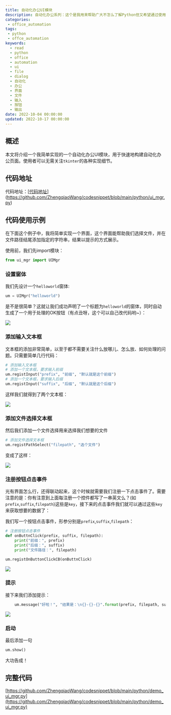 ```yaml
---
title: 自动化办公UI模块
description: 自动化办公系列：这个是我用来帮助广大不怎么了解Python但又希望通过使用Python实现自动化办公的系列。这个模块能帮助用户快速地处理构建界面，可以满足基本的输入、文件选择和提示。根据下面的教程提示，可以帮助你快速的实现一些简单的处理小工具，而不需要吭哧吭哧地在命令行上敲来敲去。
categories:
 - office_automation
tags:
 - python
 - offce_automation
keywords:
  - read
  - python
  - office
  - automation
  - ui
  - file
  - dialog
  - 自动化
  - 办公
  - 界面
  - 文件
  - 输入
  - 按钮
  - 输出
date: 2022-10-04 00:00:00
updated: 2022-10-17 00:00:00
---
```


## 概述

本文将介绍一个我简单实现的一个自动化办公UI模块，用于快速地构建自动化办公页面。使用者可以无需关注`tkinter`的各种实现细节。

## 代码地址

代码地址：[[代码地址](https://github.com/ZhengqiaoWang/codesnippet/blob/main/python/ui_mgr.py)](https://github.com/ZhengqiaoWang/codesnippet/blob/main/python/ui_mgr.py)

## 代码使用示例

在下面这个例子中，我将简单实现一个界面，这个界面能帮助我们选择文件，并在文件路径结尾添加指定的字符串，结果以提示的方式展示。

使用前，我们先import模块：

```python
from ui_mgr import UIMgr
```

### 设置窗体

我们先设计一个`helloworld`窗体:

```python
um = UIMgr("helloworld")
```

是不是很简单？这就让我们成功声明了一个标题为`helloworld`的窗体，同时自动生成了一个用于处理的OK按钮（有点丑呀，这个可以自己改代码哟~）：

![](https://raw.gitmirror.com/ZhengqiaoWang/blog_resources_1/main/202210041138929.png)

### 添加输入文本框

文本框的添加非常简单，以至于都不需要关注什么放哪儿、怎么放、如何处理的问题。只需要简单几行代码：

```python
# 添加输入文本框
# 添加一个文本框，要求输入前缀
um.registInput("prefix", "前缀", "默认就是这个前缀")
# 添加一个文本框，要求输入后缀
um.registInput("suffix", "后缀", "默认就是这个后缀")
```

这样我们就得到了两个文本框：

![](https://raw.gitmirror.com/ZhengqiaoWang/blog_resources_1/main/202210041142201.png)

### 添加文件选择文本框

然后我们添加一个文件选择用来选择我们想要的文件

```python
# 添加文件选择文本框
um.registPathSelect("filepath", "选个文件")
```

变成了这样：

![](https://raw.gitmirror.com/ZhengqiaoWang/blog_resources_1/main/202210041143877.png)

### 注册按钮点击事件

光有界面怎么行，还得联动起来，这个时候就需要我们注册一下点击事件了。需要注意的是：你有注意到上面每注册一个控件都写了一串英文么？(如`prefix`,`suffix`,`filepath`)这些是`key`，接下来的点击事件我们就可以通过这些`key`来获取想要的数据了：

我们写一个按钮点击事件，形参分别是`prefix`,`suffix`,`filepath`：

```python
# 注册按钮点击事件
def onButtnClick(prefix, suffix, filepath):
    print("前缀：", prefix)
    print("后缀：", suffix)
    print("文件路径：", filepath)

um.registOnButtonClickCB(onButtnClick)
```

![](https://raw.gitmirror.com/ZhengqiaoWang/blog_resources_1/main/202210041148094.png)

### 提示

接下来我们添加提示：

```python
    um.message("好啦！", "结果是：\n{}-{}-{}".format(prefix, filepath, suffix))
```

![](https://raw.gitmirror.com/ZhengqiaoWang/blog_resources_1/main/202210041155958.png)

### 启动

最后添加一句

```python
um.show()
```

大功告成！

## 完整代码

[https://github.com/ZhengqiaoWang/codesnippet/blob/main/python/demo_ui_mgr.py](https://github.com/ZhengqiaoWang/codesnippet/blob/main/python/demo_ui_mgr.py)